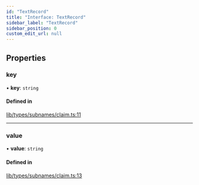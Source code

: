 ```yaml
---
id: "TextRecord"
title: "Interface: TextRecord"
sidebar_label: "TextRecord"
sidebar_position: 0
custom_edit_url: null
---
```


## Properties

### key

• **key**: `string`

#### Defined in

[lib/types/subnames/claim.ts:11](https://github.com/JustaName-id/JustaName-sdk/blob/3b7cbff/packages/@justaname.id/sdk/src/lib/types/subnames/claim.ts#L11)

___

### value

• **value**: `string`

#### Defined in

[lib/types/subnames/claim.ts:13](https://github.com/JustaName-id/JustaName-sdk/blob/3b7cbff/packages/@justaname.id/sdk/src/lib/types/subnames/claim.ts#L13)
